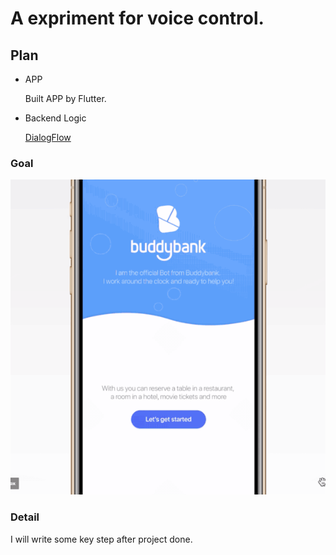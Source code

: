 # A expriment for voice control.

## Plan

- APP
  
  Built APP by Flutter.

- Backend Logic
  
  [DialogFlow]([https://dialogflow.com/](https://dialogflow.com/))

### Goal

![zz](doc/ss/goal.gif)

### Detail

I will write some key step after project done.
